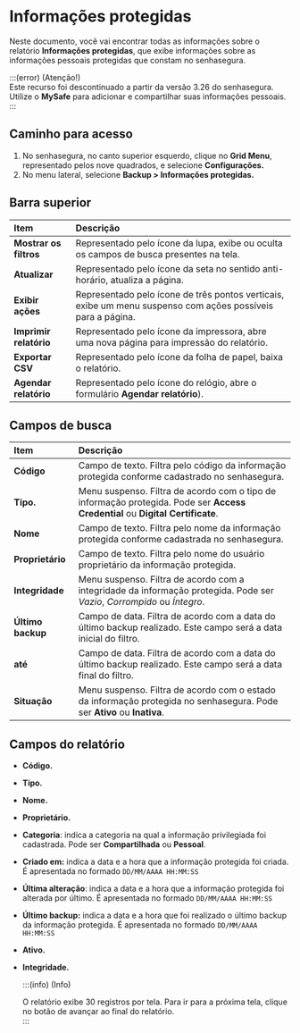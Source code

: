 # Informações protegidas

Neste documento, você vai encontrar todas as informações sobre o relatório **Informações protegidas**, que exibe informações sobre as informações pessoais protegidas que constam no senhasegura.

:::(error) (Atenção\!)  
Este recurso foi descontinuado a partir da versão 3.26 do senhasegura. Utilize o **MySafe** para adicionar e compartilhar suas informações pessoais.  
:::

## Caminho para acesso

1. No senhasegura, no canto superior esquerdo, clique no **Grid Menu**, representado pelos nove quadrados, e selecione **Configurações.**  
2. No menu lateral, selecione **Backup \> Informações protegidas.**

## Barra superior

| Item | Descrição |
| :---- | :---- |
| **Mostrar os filtros** | Representado pelo ícone da lupa, exibe ou oculta os campos de busca presentes na tela. |
| **Atualizar** | Representado pelo ícone da seta no sentido anti-horário, atualiza a página. |
| **Exibir ações** | Representado pelo ícone de três pontos verticais, exibe um menu suspenso com ações possíveis para a página. |
| **Imprimir relatório** | Representado pelo ícone da impressora, abre uma nova página para impressão do relatório. |
| **Exportar CSV** | Representado pelo ícone da folha de papel, baixa o relatório. |
| **Agendar relatório** | Representado pelo ícone do relógio, abre o formulário **Agendar relatório**). |

## Campos de busca

| Item | Descrição |
| :---- | :---- |
| **Código** | Campo de texto. Filtra pelo código da informação protegida conforme cadastrado no senhasegura. |
| **Tipo.** | Menu suspenso. Filtra de acordo com o tipo de informação protegida. Pode ser **Access Credential** ou **Digital Certificate**. |
| **Nome** | Campo de texto. Filtra pelo nome da informação protegida conforme cadastrada no senhasegura. |
| **Proprietário** | Campo de texto. Filtra pelo nome do usuário proprietário da informação protegida. |
| **Integridade** | Menu suspenso. Filtra de acordo com a integridade da informação protegida. Pode ser *Vazio*, *Corrompido* ou *Íntegro*. |
| **Último backup** | Campo de data. Filtra de acordo com a data do último backup realizado. Este campo será a data inicial do filtro.  |
| **até** | Campo de data. Filtra de acordo com a data do último backup realizado. Este campo será a data final do filtro. |
| **Situação** | Menu suspenso. Filtra de acordo com o estado da informação protegida no senhasegura. Pode ser **Ativo** ou **Inativa**. |

## Campos do relatório

* **Código.**  
* **Tipo.**  
* **Nome.**  
* **Proprietário.**  
* **Categoria**: indica a categoria na qual a informação privilegiada foi cadastrada. Pode ser **Compartilhada** ou **Pessoal**.  
* **Criado em:** indica a data e a hora que a informação protegida foi criada. É apresentada no formado `DD/MM/AAAA HH:MM:SS`  
* **Última alteração**: indica a data e a hora que a informação protegida foi alterada por último. É apresentada no formado `DD/MM/AAAA HH:MM:SS`  
* **Último backup:** indica a data e a hora que foi realizado o último backup da informação protegida. É apresentada no formado `DD/MM/AAAA HH:MM:SS`  
* **Ativo.**  
* **Integridade.**

  :::(info) (Info)

  O relatório exibe 30 registros por tela. Para ir para a próxima tela, clique no botão de avançar ao final do relatório.  
  :::